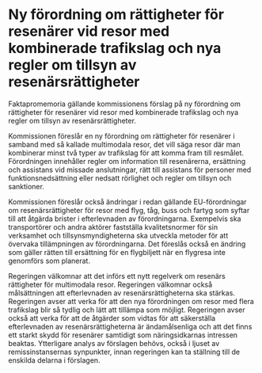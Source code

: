 # Ny förordning om rättigheter för resenärer vid resor med kombinerade trafikslag och nya regler om tillsyn av resenärsrättigheter

Faktapromemoria gällande kommissionens förslag på ny förordning om rättigheter för resenärer vid resor med kombinerade trafikslag och nya regler om tillsyn av resenärsrättigheter.

Kommissionen föreslår en ny förordning om rättigheter för resenärer i samband med så kallade multimodala resor, det vill säga resor där man kombinerar minst två typer av trafikslag för att komma fram till resmålet. Förordningen innehåller regler om information till resenärerna, ersättning och assistans vid missade anslutningar, rätt till assistans för personer med funktionsnedsättning eller nedsatt rörlighet och regler om tillsyn och sanktioner.

Kommissionen föreslår också ändringar i redan gällande EU\-förordningar om resenärsrättigheter för resor med flyg, tåg, buss och fartyg som syftar till att åtgärda brister i efterlevnaden av förordningarna. Exempelvis ska transportörer och andra aktörer fastställa kvalitetsnormer för sin verksamhet och tillsynsmyndigheterna ska utveckla metoder för att övervaka tillämpningen av förordningarna. Det föreslås också en ändring som gäller rätten till ersättning för en flygbiljett när en flygresa inte genomförs som planerat.

Regeringen välkomnar att det införs ett nytt regelverk om resenärs rättigheter för multimodala resor. Regeringen välkomnar också målsättningen att efterlevnaden av resenärsrättigheterna ska stärkas. Regeringen avser att verka för att den nya förordningen om resor med flera trafikslag blir så tydlig och lätt att tillämpa som möjligt. Regeringen avser också att verka för att de åtgärder som vidtas för att säkerställa efterlevnaden av resenärsrättigheterna är ändamålsenliga och att det finns ett starkt skydd för resenärer samtidigt som näringsidkarnas intressen beaktas. Ytterligare analys av förslagen behövs, också i ljuset av remissinstansernas synpunkter, innan regeringen kan ta ställning till de enskilda delarna i förslagen.
